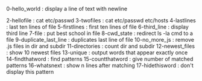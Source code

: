 0-hello_world : display a line of text with newline

2-hellofile : cat etc/passwd
3-twofiles : cat etc/passwd etc/hosts
4-lastlines : last ten lines of file
5-firstlines : first ten lines of file
6-third_line : display third line
7-file : put best school in file
8-cwd_state : redirect ls -la cmd to a file
9-duplicate_last_line : duplicates last line of file
10-no_more_js : remove .js files in dir and subdir
11-directories : count dir and subdir
12-newest_files : show 10 newest files
13-unique : output words that appear exactly once
14-findthatword : find patterns
15-countthatword : give number of matched patterns
16-whatsnext : show n lines after matching
17-hidethisword : don't display this pattern
